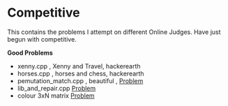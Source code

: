 # Competitive
This contains the problems I attempt on different Online Judges.
Have just begun with competitive.

**Good Problems**
- xenny.cpp , Xenny and Travel, hackerearth
- horses.cpp , horses and chess, hackerearth
- pemutation_match.cpp , beautiful , [Problem](https://www.hackerearth.com/practice/algorithms/graphs/breadth-first-search/practice-problems/algorithm/permutation-swaps/description/)
- lib_and_repair.cpp [Problem](https://www.hackerrank.com/challenges/torque-and-development/problem?h_l=interview&playlist_slugs%5B%5D=interview-preparation-kit&playlist_slugs%5B%5D=graphs)
- colour 3xN matrix [Problem](https://www.geeksforgeeks.org/ways-color-3n-board-using-4-colors/)